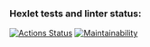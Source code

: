 ### Hexlet tests and linter status:
[![Actions Status](https://github.com/Embersong/php-project-45/actions/workflows/hexlet-check.yml/badge.svg)](https://github.com/Embersong/php-project-45/actions)
[![Maintainability](https://api.codeclimate.com/v1/badges/a5adb1dc29a6d9b357f8/maintainability)](https://codeclimate.com/github/Embersong/php-project-45/maintainability)
